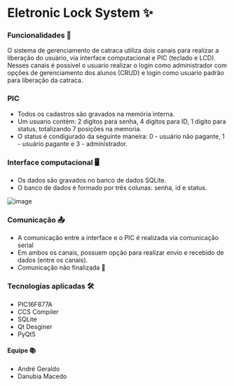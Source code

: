 # Eletronic Lock System ✨

### Funcionalidades  🦾
O sistema de gerenciamento de catraca utiliza dois canais para realizar a liberação do usuário, via interface computacional e PIC (teclado e LCD). Nesses canais é possivel o usuario realizar o login como administrador com opções de gerenciamento dos alunos (CRUD) e login como usuario padrão para liberação da catraca. 

### PIC
- Todos os cadastros são gravados na memória interna.
- Um usuario contém: 2 digitos para senha, 4 digitos para ID, 1 digito para status, totalizando 7 posições na memoria.
- O status é condigurado da seguinte maneira: 0 - usuário não pagante, 1 - usuário pagante e 3 - administrador. 

### Interface computacional 🖥️
- Os dados são gravados no banco de dados SQLite.
- O banco de dados é formado por três colunas: senha, id e status.

![image](https://user-images.githubusercontent.com/53872016/143886627-31956f61-e6c4-4b39-80b2-b31c6c31dcc0.png)


### Comunicação 📤
- A comunicação entre a interface e o PIC é realizada via comunicação serial
- Em ambos os canais, possuem opção para realizar envio e recebido de dados (entre os canais).
- Comunicação não finalizada 🚧

### Tecnologias aplicadas 🛠
- PIC16F877A
- CCS Compiler
- SQLite
- Qt Desginer
- PyQt5

#### Equipe 📚
- André Geraldo
- Danubia Macedo
